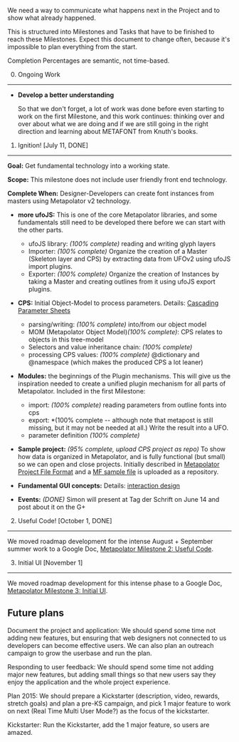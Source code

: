 We need a way to communicate what happens next in the Project and to show 
what already happened.

This is structured into Milestones and Tasks that have to be finished to 
reach these Milestones. Expect this document to change often, because it's 
impossible to plan everything from the start.

Completion Percentages are semantic, not time-based.

0. Ongoing Work
-------------------------------------------

* **Develop a better understanding** 

  So that we don't forget, a lot of work was done before even starting to 
  work on the first Milestone, and this work continues: thinking over and 
  over about what we are doing and if we are still going in the right direction
  and learning about METAFONT from Knuth's books.

1. Ignition! [July 11, DONE]
----------

**Goal:** Get fundamental technology into a working state.

**Scope:** This milestone does not include user friendly front end technology.

**Complete When:** Designer-Developers can create font instances from
  masters using Metapolator v2 technology. 

* **more ufoJS:** This is one of the core Metapolator libraries, and some
  fundamentals  still need to be developed there before we can start with
  the other parts.
  * ufoJS library: *(100% complete)* reading and writing glyph layers 
  * Importer: *(100% complete)* Organize the creation of a Master (Skeleton layer and CPS)
    by extracting data from UFOv2 using ufoJS import plugins.
  * Exporter: *(100% complete)* Organize the creation of Instances by taking a Master
    and creating outlines from it using ufoJS export plugins.

* **CPS:** Initial Object-Model to process parameters. Details: [Cascading Parameter Sheets](https://github.com/metapolator/metapolator/wiki/cascading-parameter-sheets)
  * parsing/writing: *(100% complete)* into/from our object model
  * MOM (Metapolator Object Model)*(100% complete)*: CPS relates to objects in this tree-model
  * Selectors and value inheritance chain: *(100% complete)*
  * processing CPS values: *(100% complete)* @dictionary and @namespace (which makes the produced CPS a lot leaner)

* **Modules:** the beginnings of the Plugin mechanisms. This will give us the
  inspiration needed to create a unified plugin mechanism for all parts
  of Metapolator. Included in the first Milestone:
  * import: *(100% complete)* reading parameters from outline fonts into cps
  * export: *(100% complete -- although note that metapost is still missing, but it may not be needed at all.) Write the result into a UFO.
  * parameter definition *(100% complete)*

* **Sample project:** *(95% complete, upload CPS project as repo)* To show how data is organized in 
  Metapolator, and is fully functional (but small) so we can open and close
  projects. Initially described in [Metapolator Project File Format](https://github.com/metapolator/metapolator/wiki/metapolator-project-file-format) and a [MF sample file](https://github.com/metapolator/sample_metafont_file) is uploaded as a repository.

* **Fundamental GUI concepts:** Details: [interaction design](https://github.com/metapolator/metapolator/wiki/interaction-design)

* **Events:** *(DONE)* Simon will present at Tag der Schrift on June 14 and post about it on the G+

2. Useful Code! [October 1, DONE]
----------------------

We moved roadmap development for the intense August + September summer work to a Google Doc, [Metapolator Milestone 2: Useful Code](https://docs.google.com/document/d/15zZFMTjcUlW0_fN37_cE5dinnnazjbGMrJHNArhFCUo/edit#heading=h.41fvagdjd8j8).

3. Initial UI [November 1]
----------------------

We moved roadmap development for this intense phase to a Google Doc, [Metapolator Milestone 3: Initial UI](https://docs.google.com/document/d/1VJb19SPiW9N_hrC_xzNe9rGzRSJ2lwNgrG2U7BnuBgw/edit).

Future plans
----------------------

Document the project and application: We should spend some time not adding new features, but ensuring that web designers not connected to us developers can become effective users. We can also plan an outreach campaign to grow the userbase and run the plan.

Responding to user feedback: We should spend some time not adding major new features, but adding small things so that new users say they enjoy the application and the whole project experience.

Plan 2015: We should prepare a Kickstarter (description, video, rewards, stretch goals) and plan a pre-KS campaign, and pick 1 major feature to work on next (Real Time Multi User Mode?) as the focus of the kickstarter.

Kickstarter: Run the Kickstarter, add the 1 major feature, so users are amazed.